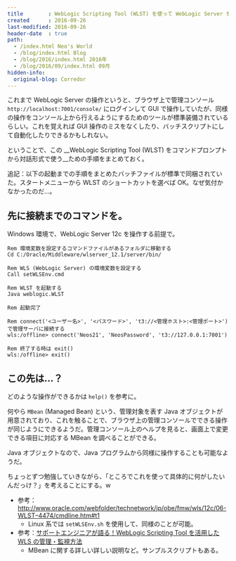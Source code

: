 ```yaml
---
title        : WebLogic Scripting Tool (WLST) を使って WebLogic Server をコンソールから操作する
created      : 2016-09-26
last-modified: 2016-09-26
header-date  : true
path:
  - /index.html Neo's World
  - /blog/index.html Blog
  - /blog/2016/index.html 2016年
  - /blog/2016/09/index.html 09月
hidden-info:
  original-blog: Corredor
---
```


これまで WebLogic Server の操作というと、ブラウザ上で管理コンソール `http://localhost:7001/console/` にログインして GUI で操作していたが、同様の操作をコンソール上から行えるようにするためのツールが標準装備されているらしい。これを覚えれば GUI 操作のミスをなくしたり、バッチスクリプトにして自動化したりできるかもしれない。

ということで、この __WebLogic Scripting Tool (WLST) をコマンドプロンプトから対話形式で使う__ための手順をまとめておく。

追記：以下の起動までの手順をまとめたバッチファイルが標準で同梱されていた。スタートメニューから WLST のショートカットを選べば OK。なぜ気付かなかったのだ…。

## 先に接続までのコマンドを。

Windows 環境で、WebLogic Server 12c を操作する前提で。

```batch
Rem 環境変数を設定するコマンドファイルがあるフォルダに移動する
Cd C:/Oracle/Middleware/wlserver_12.1/server/bin/

Rem WLS (WebLogic Server) の環境変数を設定する
Call setWLSEnv.cmd

Rem WLST を起動する
Java weblogic.WLST

Rem 起動完了

Rem connect('<ユーザー名>', '<パスワード>', 't3://<管理ホスト>:<管理ポート>') で管理サーバに接続する
wls:/offline> connect('Neos21', 'NeosPassword', 't3://127.0.0.1:7001')

Rem 終了する時は exit()
wls:/offline> exit()
```

## この先は…？

どのような操作ができるかは `help()` を参考に。

何やら `MBean` (Managed Bean) という、管理対象を表す Java オブジェクトが用意されており、これを触ることで、ブラウザ上の管理コンソールでできる操作が同じようにできるようだ。管理コンソール上のヘルプを見ると、画面上で変更できる項目に対応する MBean を調べることができる。

Java オブジェクトなので、Java プログラムから同様に操作することも可能なようだ。

ちょっとずつ勉強していきながら、「ところでこれを使って具体的に何がしたいんだっけ？」を考えることにする。w

- 参考：<http://www.oracle.com/webfolder/technetwork/jp/obe/fmw/wls/12c/06-WLST–4474/cmdline.htm#t1>
  - Linux 系では `setWLSEnv.sh` を使用して、同様のことが可能。
- 参考：[サポートエンジニアが語る！WebLogic Scripting Tool を活用した WLS の管理・監視方法](http://www.oracle.com/technetwork/jp/ondemand/application-grid/c-4-wls-1484599-ja.pdf)
  - MBean に関する詳しい詳しい説明など。サンプルスクリプトもある。
